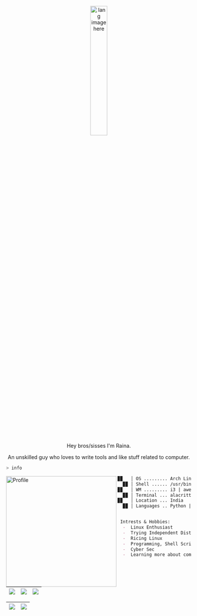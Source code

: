 <p align="center"><img width="30%" src="https://github.com/alansmathew/alansmathew/raw/master/lang.gif" alt="lang image here" /></p>

<p align="center">Hey bros/sisses I'm Raina.</p>
<p align="center">An unskilled guy who loves to write tools and like stuff related to computer.</p>

```zsh
> info
```


<img align="left" src="https://avatars.githubusercontent.com/u/131177110?v=4" alt="Profile" height="300" width="300">


```markdown
▉▉   │ OS ......... Arch Linux x86_64
  ▉▉ │ Shell ...... /usr/bin/zsh
▉▉   │ WM ......... i3 | awesome | qtile
  ▉▉ │ Terminal ... alacritty
▉▉   │ Location ... India
  ▉▉ │ Languages .. Python | Shell Scripting | Golang


 Intrests & Hobbies:
  -  Linux Enthusiast
  -  Trying Independent Distros Like ArchLinux, Gentoo, NixOS, etc.
  -  Ricing Linux
  -  Programming, Shell Scripting
  -  Cyber Sec
  -  Learning more about computer is very enjoyable for me

```

| ![](http://github-profile-summary-cards.vercel.app/api/cards/stats?username=Itz-Raina&theme=github_dark) | ![](http://github-profile-summary-cards.vercel.app/api/cards/repos-per-language?username=Itz-Raina&theme=github_dark) | ![](http://github-profile-summary-cards.vercel.app/api/cards/most-commit-language?username=Itz-Raina&theme=github_dark) |
| :-: | :-: | :-: |

| ![](http://github-profile-summary-cards.vercel.app/api/cards/profile-details?username=Itz-Raina&theme=github_dark) | ![](https://github-readme-streak-stats.herokuapp.com?user=Itz-Raina&theme=github-dark&hide_border=true) |
| :-: | :-: |

